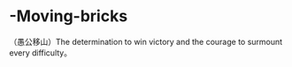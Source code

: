 # -Moving-bricks
（愚公移山）The determination to win victory and the courage to surmount every difficulty。
